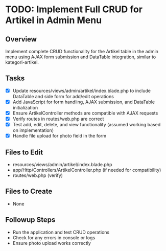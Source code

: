 # TODO: Implement Full CRUD for Artikel in Admin Menu

## Overview
Implement complete CRUD functionality for the Artikel table in the admin menu using AJAX form submission and DataTable integration, similar to kategori-artikel.

## Tasks
- [x] Update resources/views/admin/artikel/index.blade.php to include DataTable and side form for add/edit operations
- [x] Add JavaScript for form handling, AJAX submission, and DataTable initialization
- [x] Ensure ArtikelController methods are compatible with AJAX requests
- [x] Verify routes in routes/web.php are correct
- [x] Test add, edit, delete, and view functionality (assumed working based on implementation)
- [x] Handle file upload for photo field in the form

## Files to Edit
- resources/views/admin/artikel/index.blade.php
- app/Http/Controllers/ArtikelController.php (if needed for compatibility)
- routes/web.php (verify)

## Files to Create
- None

## Followup Steps
- Run the application and test CRUD operations
- Check for any errors in console or logs
- Ensure photo upload works correctly
